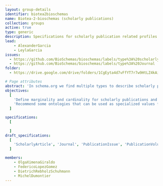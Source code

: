 ```yaml
---
layout: group-details
identifier: biotea2bioschemas
name: Biotea-2-bioschemas (scholarly publications)
collection: groups
active: true
type: generic
description: Specifications for scholarly publication related profiles
lead:
    - AlexanderGarcia
    - LeylaGarcia
issues: 
  - https://github.com/BioSchemas/bioschemas/labels/type%3A%20scholarlyarticle
  - https://github.com/BioSchemas/bioschemas/labels/type%3A%20Journal
folder: 
  - https://drive.google.com/drive/folders/1CgEyta4d7vFfYT7r7w9HtLZ4kAidDmJI

# Page attributes
abstract: 'In schema.org we find multiple types to describe scholarly publications. This group aims to define the profiles for those most relevant for publications in sciences, particularly Life Sciences. In order to do so, this group follows the schemas defined by the Biotea project. Biotea encompases elements from multiple ontologies to semantically described enriched articles; it includes metadata, references, structure, content and annotations corresponding to entities recognized in the text by text-mining methods. Citation [1](https://peerj.com/articles/4201/), [2](https://jbiomedsem.biomedcentral.com/articles/10.1186/2041-1480-4-S1-S5)'
objectives:
  [
    'Define marginality and cardinality for scholarly publications and related types such as journal, publication issue and publication volume',
    'Recommend some ontologies that can be used as specialized values for some properties'
  ]

specifications:
  [
    
  ]
draft_specifications:
  [
    'ScholarlyArticle', 'Journal', 'PublicationIssue', 'PublicationVolume'
  ]

members:
    - OlgaXimenaGiraldo
    - FedericoLopezGomez
    - DietrichRebholzSchuhmann
    - MichelDumontier
---
```

